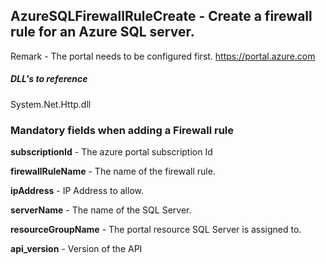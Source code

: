 ## AzureSQLFirewallRuleCreate - Create a firewall rule for an Azure SQL server.

Remark - The portal needs to be configured first. https://portal.azure.com

##### DLL's to reference
System.Net.Http.dll

### Mandatory fields when adding a Firewall rule 

**subscriptionId**		- The azure portal subscription Id

**firewallRuleName**	- The name of the firewall rule.

**ipAddress**		    - IP Address to allow.

**serverName**			- The name of the SQL Server.

**resourceGroupName**   - The portal resource SQL Server is assigned to.

**api_version**			- Version of the API